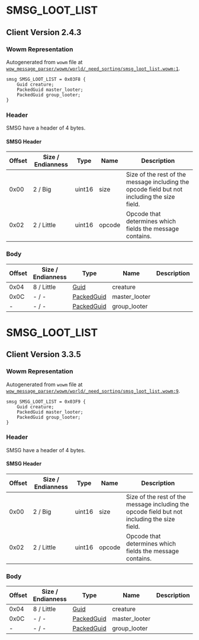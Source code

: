 # SMSG_LOOT_LIST

## Client Version 2.4.3

### Wowm Representation

Autogenerated from `wowm` file at [`wow_message_parser/wowm/world/_need_sorting/smsg_loot_list.wowm:1`](https://github.com/gtker/wow_messages/tree/main/wow_message_parser/wowm/world/_need_sorting/smsg_loot_list.wowm#L1).
```rust,ignore
smsg SMSG_LOOT_LIST = 0x03F8 {
    Guid creature;
    PackedGuid master_looter;
    PackedGuid group_looter;
}
```
### Header

SMSG have a header of 4 bytes.

#### SMSG Header

| Offset | Size / Endianness | Type   | Name   | Description |
| ------ | ----------------- | ------ | ------ | ----------- |
| 0x00   | 2 / Big           | uint16 | size   | Size of the rest of the message including the opcode field but not including the size field.|
| 0x02   | 2 / Little        | uint16 | opcode | Opcode that determines which fields the message contains.|

### Body

| Offset | Size / Endianness | Type | Name | Description | Comment |
| ------ | ----------------- | ---- | ---- | ----------- | ------- |
| 0x04 | 8 / Little | [Guid](../spec/packed-guid.md) | creature |  |  |
| 0x0C | - / - | [PackedGuid](../spec/packed-guid.md) | master_looter |  |  |
| - | - / - | [PackedGuid](../spec/packed-guid.md) | group_looter |  |  |

# SMSG_LOOT_LIST

## Client Version 3.3.5

### Wowm Representation

Autogenerated from `wowm` file at [`wow_message_parser/wowm/world/_need_sorting/smsg_loot_list.wowm:9`](https://github.com/gtker/wow_messages/tree/main/wow_message_parser/wowm/world/_need_sorting/smsg_loot_list.wowm#L9).
```rust,ignore
smsg SMSG_LOOT_LIST = 0x03F9 {
    Guid creature;
    PackedGuid master_looter;
    PackedGuid group_looter;
}
```
### Header

SMSG have a header of 4 bytes.

#### SMSG Header

| Offset | Size / Endianness | Type   | Name   | Description |
| ------ | ----------------- | ------ | ------ | ----------- |
| 0x00   | 2 / Big           | uint16 | size   | Size of the rest of the message including the opcode field but not including the size field.|
| 0x02   | 2 / Little        | uint16 | opcode | Opcode that determines which fields the message contains.|

### Body

| Offset | Size / Endianness | Type | Name | Description | Comment |
| ------ | ----------------- | ---- | ---- | ----------- | ------- |
| 0x04 | 8 / Little | [Guid](../spec/packed-guid.md) | creature |  |  |
| 0x0C | - / - | [PackedGuid](../spec/packed-guid.md) | master_looter |  |  |
| - | - / - | [PackedGuid](../spec/packed-guid.md) | group_looter |  |  |

